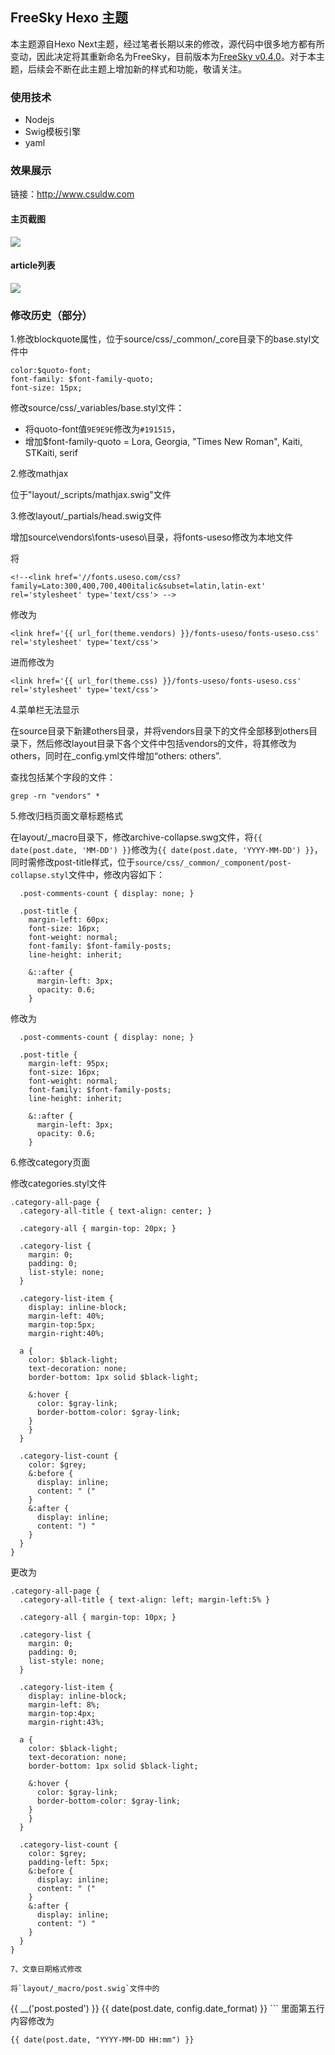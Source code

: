 ## FreeSky Hexo 主题

本主题源自Hexo Next主题，经过笔者长期以来的修改，源代码中很多地方都有所变动，因此决定将其重新命名为FreeSky，目前版本为[FreeSky v0.4.0](https://github.com/csuldw/FreeSky/releases/tag/v0.4.0)。对于本主题，后续会不断在此主题上增加新的样式和功能，敬请关注。

### 使用技术

- Nodejs
- Swig模板引擎
- yaml

### 效果展示

链接：http://www.csuldw.com

#### 主页截图

![](./source/images/freesky-index.png)

#### article列表

![](./source/images/freesky-article.png)


### 修改历史（部分）

1.修改blockquote属性，位于source/css/_common/_core目录下的base.styl文件中

```
color:$quoto-font;
font-family: $font-family-quoto;
font-size: 15px;
```

 修改source/css/_variables/base.styl文件：

- 将quoto-font值`9E9E9E`修改为`#191515`，
- 增加$font-family-quoto	  =  Lora, Georgia, "Times New Roman", Kaiti, STKaiti, serif


2.修改mathjax

位于"layout/_scripts/mathjax.swig"文件


3.修改layout/_partials/head.swig文件

增加source\vendors\fonts-useso\目录，将fonts-useso修改为本地文件

将

```
<!--<link href='//fonts.useso.com/css?family=Lato:300,400,700,400italic&subset=latin,latin-ext' rel='stylesheet' type='text/css'> -->
```
修改为

```
<link href='{{ url_for(theme.vendors) }}/fonts-useso/fonts-useso.css' rel='stylesheet' type='text/css'>
```

进而修改为

```
<link href='{{ url_for(theme.css) }}/fonts-useso/fonts-useso.css' rel='stylesheet' type='text/css'>
```

4.菜单栏无法显示

在source目录下新建others目录，并将vendors目录下的文件全部移到others目录下，然后修改layout目录下各个文件中包括vendors的文件，将其修改为others，同时在_config.yml文件增加“others: others”.

查找包括某个字段的文件：

```
grep -rn "vendors" *
```

5.修改归档页面文章标题格式

在layout/_macro目录下，修改archive-collapse.swg文件，将`{{ date(post.date, 'MM-DD') }}`修改为`{{ date(post.date, 'YYYY-MM-DD') }}`，同时需修改post-title样式，位于`source/css/_common/_component/post-collapse.styl`文件中，修改内容如下：

```
  .post-comments-count { display: none; }

  .post-title {
    margin-left: 60px;
    font-size: 16px;
    font-weight: normal;
    font-family: $font-family-posts;
    line-height: inherit;

    &::after {
      margin-left: 3px;
      opacity: 0.6;
    }
```

修改为

```
  .post-comments-count { display: none; }

  .post-title {
    margin-left: 95px;
    font-size: 16px;
    font-weight: normal;
    font-family: $font-family-posts;
    line-height: inherit;

    &::after {
      margin-left: 3px;
      opacity: 0.6;
    }
```


6.修改category页面

修改categories.styl文件

```
.category-all-page {
  .category-all-title { text-align: center; }

  .category-all { margin-top: 20px; }

  .category-list {
    margin: 0;
    padding: 0;
    list-style: none;
  }

  .category-list-item {
    display: inline-block;
    margin-left: 40%;
    margin-top:5px;
    margin-right:40%;

  a {
    color: $black-light;
    text-decoration: none;
    border-bottom: 1px solid $black-light;
    
    &:hover {
      color: $gray-link;
      border-bottom-color: $gray-link;
    }
    }
  }

  .category-list-count {
    color: $grey;
    &:before {
      display: inline;
      content: " ("
    }
    &:after {
      display: inline;
      content: ") "
    }
  }
}
```

更改为

```
.category-all-page {
  .category-all-title { text-align: left; margin-left:5% }

  .category-all { margin-top: 10px; }

  .category-list {
    margin: 0;
    padding: 0;
    list-style: none;
  }

  .category-list-item {
    display: inline-block;
    margin-left: 8%;
    margin-top:4px;
    margin-right:43%;

  a {
    color: $black-light;
    text-decoration: none;
    border-bottom: 1px solid $black-light;
    
    &:hover {
      color: $gray-link;
      border-bottom-color: $gray-link;
    }
    }
  }

  .category-list-count {
    color: $grey;
    padding-left: 5px;
    &:before {
      display: inline;
      content: " ("
    }
    &:after {
      display: inline;
      content: ") "
    }
  }
}

7、文章日期格式修改

将`layout/_macro/post.swig`文件中的

```
<span class="post-time">
  {{ __('post.posted') }}
  <time itemprop="dateCreated" datetime="{{ moment(post.date).format() }}" content="{{ date(post.date, config.date_format) }}">
    {{ date(post.date, config.date_format) }}
  </time>
</span>
```
里面第五行内容修改为

```
{{ date(post.date, "YYYY-MM-DD HH:mm") }}
```

```
